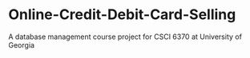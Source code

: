 # Online-Credit-Debit-Card-Selling
A database management course project for CSCI 6370 at University of Georgia
